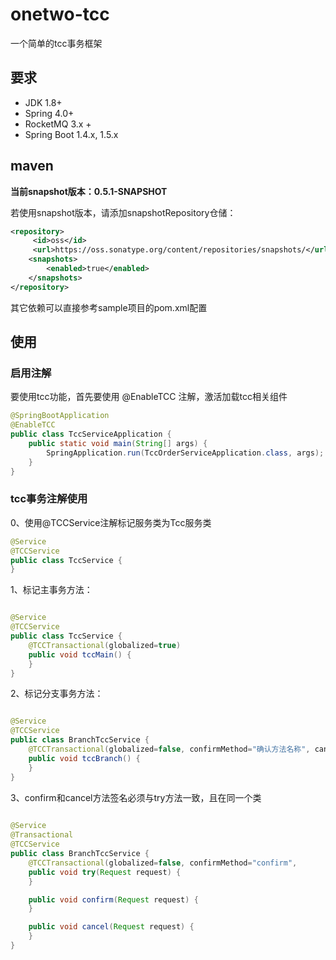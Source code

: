 # onetwo-tcc
一个简单的tcc事务框架

## 要求
- JDK 1.8+
- Spring 4.0+
- RocketMQ 3.x + 
- Spring Boot 1.4.x, 1.5.x



## maven

**当前snapshot版本：0.5.1-SNAPSHOT**

若使用snapshot版本，请添加snapshotRepository仓储：

```xml
<repository>
     <id>oss</id>
     <url>https://oss.sonatype.org/content/repositories/snapshots/</url>
    <snapshots>
        <enabled>true</enabled>
    </snapshots>
</repository>   
```



其它依赖可以直接参考sample项目的pom.xml配置




## 使用

### 启用注解
要使用tcc功能，首先要使用 @EnableTCC 注解，激活加载tcc相关组件

```Java
@SpringBootApplication
@EnableTCC
public class TccServiceApplication {
	public static void main(String[] args) {
		SpringApplication.run(TccOrderServiceApplication.class, args);
	}
}
```



###  tcc事务注解使用

0、使用@TCCService注解标记服务类为Tcc服务类

```Java
@Service
@TCCService
public class TccService {
}
```



1、标记主事务方法：

```Java

@Service
@TCCService
public class TccService {
    @TCCTransactional(globalized=true)
    public void tccMain() {
    }
}
```

2、标记分支事务方法：

```java

@Service
@TCCService
public class BranchTccService {
    @TCCTransactional(globalized=false, confirmMethod="确认方法名称", cancelMethod="取消方法名称")
    public void tccBranch() {
    }
}
```

3、confirm和cancel方法签名必须与try方法一致，且在同一个类

```Java
	
@Service
@Transactional
@TCCService
public class BranchTccService {
	@TCCTransactional(globalized=false, confirmMethod="confirm", 		cancelMethod="cancel")
    public void try(Request request) {
	}

    public void confirm(Request request) {
	}

    public void cancel(Request request) {
	}
}
```





